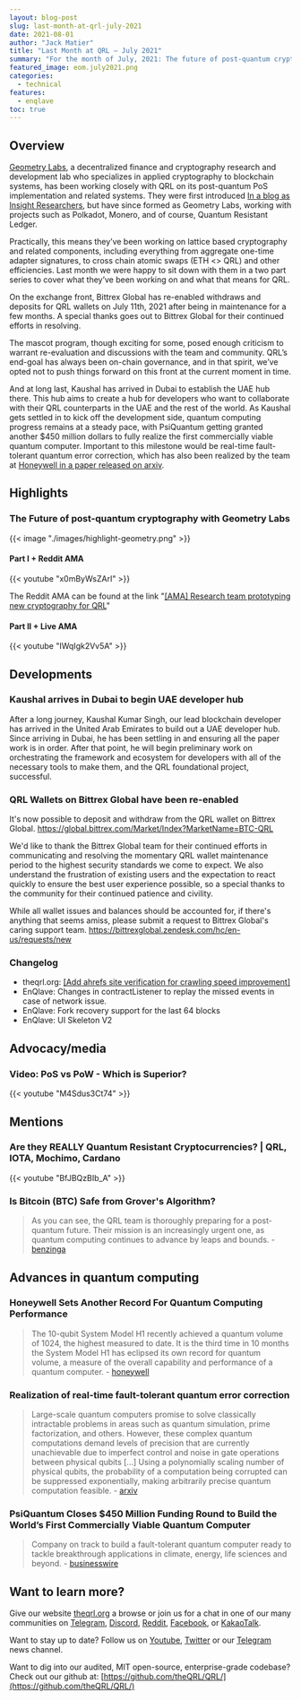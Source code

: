 ```yaml
---
layout: blog-post
slug: last-month-at-qrl-july-2021
date: 2021-08-01
author: "Jack Matier"
title: "Last Month at QRL — July 2021"
summary: "For the month of July, 2021: The future of post-quantum cryptography with Geometry Labs, Kaushal lands in UAE to start developer HUB, QRL Wallets on Bittrex Global re-enabled, and fault-tolerant error correction quantum developments"
featured_image: eom.july2021.png
categories:
  - technical
features:
  - enqlave
toc: true
---
```


## Overview

[Geometry Labs](https://geometrylabs.io/), a decentralized finance and cryptography research and development lab who specializes in applied cryptography to blockchain systems, has been working closely with QRL on its post-quantum PoS implementation and related systems. They were first introduced [In a blog as Insight Researchers](/blog/insight-researchers-partners-with-the-quantum-resistant-ledger/), but have since formed as Geometry Labs, working with projects such as Polkadot, Monero, and of course, Quantum Resistant Ledger. 

Practically, this means they’ve been working on lattice based cryptography and related components, including everything from aggregate one-time adapter signatures, to cross chain atomic swaps (ETH <> QRL) and other efficiencies. Last month we were happy to sit down with them in a two part series to cover what they’ve been working on and what that means for QRL.

On the exchange front, Bittrex Global has re-enabled withdraws and deposits for QRL wallets on July 11th, 2021 after being in maintenance for a few months. A special thanks goes out to Bittrex Global for their continued efforts in resolving. 

The mascot program, though exciting for some, posed enough criticism to warrant re-evaluation and discussions with the team and community. QRL’s end-goal has always been on-chain governance, and in that spirit, we’ve opted not to push things forward on this front at the current moment in time.

And at long last, Kaushal has arrived in Dubai to establish the UAE hub there. This hub aims to create a hub for developers who want to collaborate with their QRL counterparts in the UAE and the rest of the world. As Kaushal gets settled in to kick off the development side, quantum computing progress remains at a steady pace, with PsiQuantum getting granted another $450 million dollars to fully realize the first commercially viable quantum computer. Important to this milestone would be real-time fault-tolerant quantum error correction, which has also been realized by the team at [Honeywell in a paper released on arxiv](https://www.arxiv-vanity.com/papers/2107.07505/).

## Highlights

### The Future of post-quantum cryptography with Geometry Labs

{{< image "./images/highlight-geometry.png" >}}

#### Part I + Reddit AMA

{{< youtube "x0mByWsZArI" >}}

The Reddit AMA can be found at the link "[[AMA] Research team prototyping new cryptography for QRL](https://www.reddit.com/r/QRL/comments/oghjft/ama_research_team_prototyping_new_cryptography/)"

#### Part II + Live AMA

{{< youtube "IWqIgk2Vv5A" >}}

## Developments

### Kaushal arrives in Dubai to begin UAE developer hub

After a long journey, Kaushal Kumar Singh, our lead blockchain developer has arrived in the United Arab Emirates to build out a UAE developer hub. Since arriving in Dubai, he has been settling in and ensuring all the paper work is in order. After that point, he will begin preliminary work on orchestrating the framework and ecosystem for developers with all of the necessary tools to make them, and the QRL foundational project, successful.

### QRL Wallets on Bittrex Global have been re-enabled

It's now possible to deposit and withdraw from the QRL wallet on Bittrex Global. 
https://global.bittrex.com/Market/Index?MarketName=BTC-QRL

We'd like to thank the Bittrex Global team for their continued efforts in communicating and resolving the momentary QRL wallet maintenance period to the highest security standards we come to expect. We also understand the frustration of existing users and the expectation to react quickly to ensure the best user experience possible, so a special thanks to the community for their continued patience and civility. 

While all wallet issues and balances should be accounted for, if there's anything that seems amiss, please submit a request to Bittrex Global's caring support team.
https://bittrexglobal.zendesk.com/hc/en-us/requests/new

### Changelog

- theqrl.org: [[Add ahrefs site verification for crawling speed improvement]](https://github.com/theQRL/theqrl.org/pull/234)
- EnQlave: Changes in contractListener to replay the missed events in case of network issue.
- EnQlave: Fork recovery support for the last 64 blocks
- EnQlave: UI Skeleton V2

## Advocacy/media

### Video: PoS vs PoW - Which is Superior?

{{< youtube "M4Sdus3Ct74" >}}

## Mentions

### Are they REALLY Quantum Resistant Cryptocurrencies? | QRL, IOTA, Mochimo, Cardano

{{< youtube "BfJBQzBIb_A" >}}

### Is Bitcoin (BTC) Safe from Grover's Algorithm?

> As you can see, the QRL team is thoroughly preparing for a post-quantum future. Their mission is an increasingly urgent one, as quantum computing continues to advance by leaps and bounds. - [benzinga](https://www.benzinga.com/markets/cryptocurrency/21/07/22200214/is-bitcoin-btc-safe-from-grovers-algorithm)

## Advances in quantum computing

### Honeywell Sets Another Record For Quantum Computing Performance

> The 10-qubit System Model H1 recently achieved a quantum volume of 1024, the highest measured to date.  It is the third time in 10 months the System Model H1 has eclipsed its own record for quantum volume, a measure of the overall capability and performance of a quantum computer. - [honeywell](https://www.honeywell.com/us/en/news/2021/07/honeywell-sets-another-record-for-quantum-computing-performance)


### Realization of real-time fault-tolerant quantum error correction

> Large-scale quantum computers promise to solve classically intractable problems in areas such as quantum simulation, prime factorization, and others. However, these complex quantum computations demand levels of precision that are currently unachievable due to imperfect control and noise in gate operations between physical qubits [...] Using a polynomially scaling number of physical qubits, the probability of a computation being corrupted can be suppressed exponentially, making arbitrarily precise quantum computation feasible. - [arxiv](https://www.arxiv-vanity.com/papers/2107.07505/)

### PsiQuantum Closes $450 Million Funding Round to Build the World’s First Commercially Viable Quantum Computer

> Company on track to build a fault-tolerant quantum computer ready to tackle breakthrough applications in climate, energy, life sciences and beyond. - [businesswire](https://www.businesswire.com/news/home/20210727005393/en/PsiQuantum-Closes-450-Million-Funding-Round-to-Build-the-World%E2%80%99s-First-Commercially-Viable-Quantum-Computer)

## Want to learn more?

Give our website [theqrl.org](https://theqrl.org/) a browse or join us for a chat in one of our many communities on [Telegram](https://t.me/QRLedgerOfficial), [Discord](https://discord.gg/jBT6BEp), [Reddit](https://www.reddit.com/r/qrl), [Facebook](https://www.facebook.com/theqrl/), or [KakaoTalk](https://open.kakao.com/o/gffKNhWb). 

Want to stay up to date? Follow us on [Youtube](https://www.youtube.com/c/QRLedger), [Twitter](https://twitter.com/qrledger) or our [Telegram](https://t.me/TheQRLedger) news channel.

Want to dig into our audited, MIT open-source, enterprise-grade codebase? Check out our github at: [https://github.com/theQRL/QRL/](https://github.com/theQRL/QRL/)